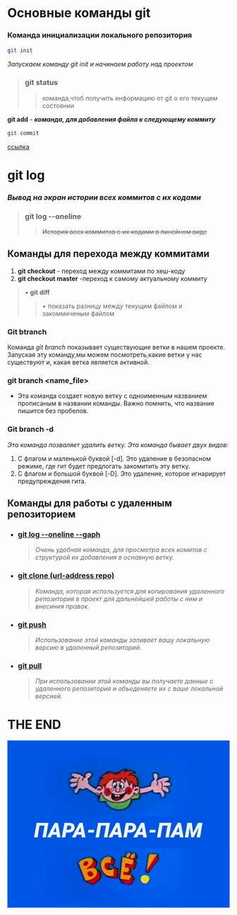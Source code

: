 # Основные команды git

### Команда инициализации локального репозитория  

```sh
git init
```
*Запускаем команду git init и начинаем работу над проектом*

> ### git status 
>>команда,чтоб получить информацию от git о его текущем состоянии

**git add** - ***команда, для добавления файла к следующему коммиту***

```sh
git commit
``` 
[ссылка](https://www.google.com/search?q=%D0%BE%D0%BF%D0%B8%D1%81%D0%B0%D0%BD%D0%B8%D0%B5+%D0%BA%D0%BE%D0%BC%D0%B0%D0%BD%D0%B4%D1%8B+%D0%B3%D0%B8%D1%82+%D0%BA%D0%BE%D0%BC%D0%BC%D0%B8%D1%82&rlz=1C5CHFA_enBY907BY907&oq=%D0%BE%D0%BF%D0%B8%D1%81%D0%B0%D0%BD%D0%B8%D0%B5+%D0%BA%D0%BE%D0%BC%D0%B0%D0%BD%D0%B4%D1%8B+%D0%B3%D0%B8%D1%82+%D0%BA%D0%BE%D0%BC%D0%BC%D0%B8%D1%82&gs_lcrp=EgZjaHJvbWUyBggAEEUYOdIBCTEyMTgxajBqMagCALACAA&sourceid=chrome&ie=UTF-8#ip=1) 

# git log
### ***Вывод на экран истории всех коммитов с их кодами*** 

> ### git log --oneline
>> ~~История всех коммитов с их кодами в линейном виде~~

## Команды для перехода между коммитами
1. **git checkout** - переход между коммитами по хеш-коду    
2. **git checkout master** -переход к самому актуальному коммиту

> • **git diff** 
>> • показать разницу между текущим файлом и закоммиченым файлом 

### Git btranch
Команда *git branch* показывает существующие ветки в нашем проекте. Запуская эту команду,мы можем посмотреть,какие ветки у нас существуют и, какая ветка является активной.

### git branch <name_file>
* Эта команда создает новую ветку с одноименным названием прописаным в названии команды. Важно помнить, что название пишится без пробелов.

### Git branch -d
*Эта команда позваляет удалить ветку. Эта команда бывает двух видов:*

1.  С флагом и маленькой буквой [-d]. Это удаление в безопасном режиме, где гит будет предлогать закомитить эту ветку.
2.  С флагом и большой буквой [-D]. Это удаление, которое игнарирует предупреждения гита.

## __Команды для работы с удаленным репозиторием__

* ### <ins>git log --oneline --gaph<ins>

    >_Очень удобная команда, для просмотра всех комитов с структурой их добавления в оснавную ветку._

* ### <ins>git clone (url-address repo)<ins>

    >_Команда, которая используется для копирования удаленного репозитория в проект для дальнейшей работы с ним и внесиния правок._

* ### <ins>git push<ins>

    >_Использование этой команды заливает вашу локальную версию в удаленный репозиторий._
  
* ### <ins>git pull<ins>

    >_При использовании этой команды вы получаете данные с удаленного репозитория и объеденяете их с ваше локальной версией._

# THE END
![конец](the_end.jpeg)
